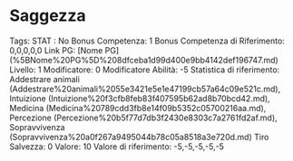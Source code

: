 # Saggezza

Tags: STAT
: No
Bonus Competenza: 1
Bonus Competenza di Riferimento: 0,0,0,0,0
Link PG: [Nome PG] (%5BNome%20PG%5D%208dfceba1d99d400e9bb4142def196747.md)
Livello: 1
Modificatore: 0
Modificatore  Abilità: -5
Statistica di riferimento: Addestrare animali (Addestrare%20animali%2055e3421e5e1e47199cb57a64c09e521c.md), Intuizione (Intuizione%20f3cfb8feb83f407595b62ad8b70bcd42.md), Medicina (Medicina%20789cdd3fb8e14f09b5352c05700216aa.md), Percezione (Percezione%20b5f77d7db3f2430e8303c7a2761fd2af.md), Sopravvivenza (Sopravvivenza%20a0f267a9495044b78c05a8518a3e720d.md)
Tiro Salvezza: 0
Valore: 10
Valore di riferimento: -5,-5,-5,-5,-5